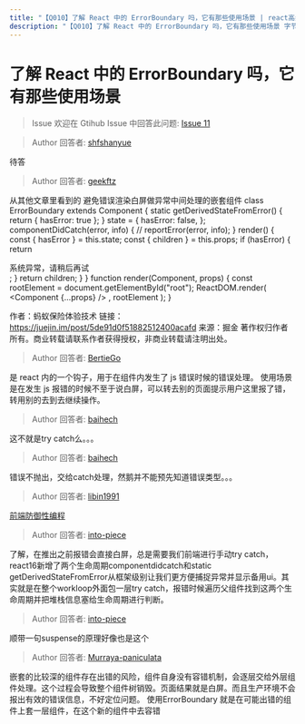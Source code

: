 ```yaml
---
title: "【Q010】了解 React 中的 ErrorBoundary 吗，它有那些使用场景 | react高频面试题"
description: "【Q010】了解 React 中的 ErrorBoundary 吗，它有那些使用场景 字节跳动面试题、阿里腾讯面试题、美团小米面试题。"
---
```


# 了解 React 中的 ErrorBoundary 吗，它有那些使用场景

> Issue
> 欢迎在 Gtihub Issue 中回答此问题: [Issue 11](https://github.com/shfshanyue/Daily-Question/issues/11)

> Author
> 回答者: [shfshanyue](https://github.com/shfshanyue)

待答

> Author
> 回答者: [geekftz](https://github.com/geekftz)

从其他文章里看到的 避免错误渲染白屏做异常中间处理的嵌套组件
class ErrorBoundary extends Component {
static getDerivedStateFromError() {
return { hasError: true };
}
state = {
hasError: false,
};
componentDidCatch(error, info) {
// reportError(error, info);
}
render() {
const { hasError } = this.state;
const { children } = this.props;
if (hasError) {
return <div>系统异常，请稍后再试</div>;
}
return children;
}
}
function render(Component, props) {
const rootElement = document.getElementById("root");
ReactDOM.render(
<ErrorBoundary>
<Component {...props} />
</ErrorBoundary>,
rootElement
);
}

作者：蚂蚁保险体验技术
链接：https://juejin.im/post/5de91d0f51882512400acafd
来源：掘金
著作权归作者所有。商业转载请联系作者获得授权，非商业转载请注明出处。

> Author
> 回答者: [BertieGo](https://github.com/BertieGo)

是 react 内的一个钩子，用于在组件内发生了 js 错误时候的错误处理。
使用场景是在发生 js 报错的时候不至于说白屏，可以转去别的页面提示用户这里报了错，转用别的去到去继续操作。

> Author
> 回答者: [baihech](https://github.com/baihech)

这不就是try catch么。。。

> Author
> 回答者: [baihech](https://github.com/baihech)

错误不抛出，交给catch处理，然鹅并不能预先知道错误类型。。。

> Author
> 回答者: [libin1991](https://github.com/libin1991)

[前端防御性编程](https://juejin.im/post/5de91d0f51882512400acafd#heading-9)

> Author
> 回答者: [into-piece](https://github.com/into-piece)

了解，在推出之前报错会直接白屏，总是需要我们前端进行手动try catch，react16新增了两个生命周期componentdidcatch和static getDerivedStateFromError从框架级别让我们更方便捕捉异常并显示备用ui。其实就是在整个workloop外面包一层try catch，报错时候遍历父组件找到这两个生命周期并把堆栈信息塞给生命周期进行判断。

> Author
> 回答者: [into-piece](https://github.com/into-piece)

顺带一句suspense的原理好像也是这个

> Author
> 回答者: [Murraya-paniculata](https://github.com/Murraya-paniculata)

嵌套的比较深的组件存在出错的风险，组件自身没有容错机制，会逐层交给外层组件处理。这个过程会导致整个组件树销毁。页面结果就是白屏。而且生产环境不会报出有效的错误信息，不好定位问题。
使用ErrorBoundary 就是在可能出错的组件上套一层组件，在这个新的组件中去容错
